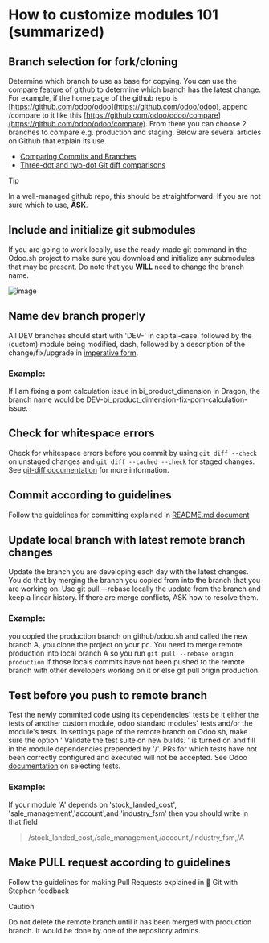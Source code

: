 # How to customize modules 101 (summarized)

## Branch selection for fork/cloning
Determine which branch to use as base for copying. You can use the compare feature of github to determine which branch has the latest change. For example, if the home page of the github repo 
is [https://github.com/odoo/odoo](https://github.com/odoo/odoo), append /compare to it like this [https://github.com/odoo/odoo/compare](https://github.com/odoo/odoo/compare). 
From there you can choose 2 branches to compare e.g. production and staging. Below are several articles on Github that explain its use.
- [Comparing Commits and Branches](docs.github.com/en/pull-requests/committing-changes-to-your-project/viewing-and-comparing-commits/comparing-commits)
- [Three-dot and two-dot Git diff comparisons](docs.github.com/en/pull-requests/collaborating-with-pull-requests/proposing-changes-to-your-work-with-pull-requests/about-comparing-branches-in-pull-requests#three-dot-and-two-dot-git-diff-comparisons)
  
> [!TIP]
> In a well-managed github repo, this should be straightforward. If you are not sure which to use, **ASK**.

## Include and initialize git submodules
If you are going to work locally, use the ready-made git command in the Odoo.sh project to make sure you download and initialize any submodules that may be present. Do note that you **WILL** need to change the branch name.

![image](https://github.com/user-attachments/assets/66d72ad3-0064-4110-954b-9c85ccbb8daa)

## Name dev branch properly
All DEV branches should start with 'DEV-' in capital-case, followed by the (custom) module being modified, dash, followed by a description of the change/fix/upgrade in [imperative form](https://www.scribbr.com/verbs/imperative-mood/). 
### Example:
If I am fixing a pom calculation issue in bi_product_dimension in Dragon, the branch name would be DEV-bi_product_dimension-fix-pom-calculation-issue.

## Check for whitespace errors
Check for whitespace errors before you commit by using ```git diff --check``` on unstaged changes and ```git diff --cached --check``` for staged changes. 
See [git-diff documentation](https://git-scm.com/docs/git-diff) for more information.

## Commit according to guidelines
Follow the guidelines for committing explained in [README.md document](README.md)

## Update local branch with latest remote branch changes
Update the branch you are developing each day with the latest changes. You do that by merging the branch you copied from into the branch that you are working on. Use git pull --rebase locally
the update from the branch and keep a linear history. If there are merge conflicts, ASK how to resolve them. 
### Example: 
you copied the production branch on github/odoo.sh and called the new branch A, you clone the project on your pc. You need to merge remote production into local branch A so you run
 ```git pull --rebase origin production``` if those locals commits have not been pushed to the remote branch with other developers working on it or else git pull origin production.

## Test before you push to remote branch
Test the newly commited code using its dependencies' tests be it either the tests of another custom module, odoo standard modules' tests and/or the module's tests. 
In settings page of the remote branch on Odoo.sh, make sure the option ' Validate the test suite on new builds. ' is turned on and fill in the module dependencies prepended by '/'.
PRs for which tests have not been correctly configured and executed will not be accepted. See Odoo [documentation](https://www.odoo.com/documentation/18.0/developer/reference/backend/testing.html#test-selection) on selecting tests.
### Example:
If your module 'A' depends on 'stock_landed_cost', 'sale_management','account',and 'industry_fsm' then you should write in that field
>/stock_landed_cost,/sale_management,/account,/industry_fsm,/A

## Make PULL request according to guidelines
Follow the guidelines for making Pull Requests explained in 📄 Git with Stephen feedback

> [!CAUTION]
> Do not delete the remote branch until it has been merged with production branch. It would be done by one of the repository admins.
    
